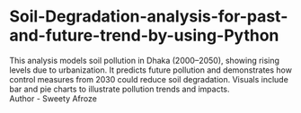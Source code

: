 # Soil-Degradation-analysis-for-past-and-future-trend-by-using-Python
This analysis models soil pollution in Dhaka (2000–2050), showing rising levels due to urbanization. It predicts future pollution and demonstrates how control measures from 2030 could reduce soil degradation. Visuals include bar and pie charts to illustrate pollution trends and impacts.
<br>
Author - Sweety Afroze
